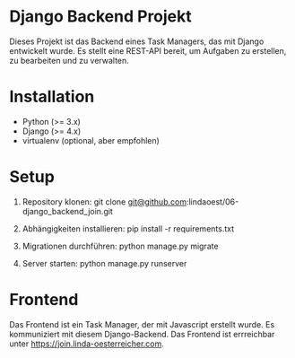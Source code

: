 # Django Backend Projekt

Dieses Projekt ist das Backend eines Task Managers, das mit Django entwickelt wurde. Es stellt eine REST-API bereit, um Aufgaben zu erstellen, zu bearbeiten und zu verwalten.

# Installation
- Python (>= 3.x)
- Django (>= 4.x)
- virtualenv (optional, aber empfohlen)

# Setup
1. Repository klonen:
   git clone git@github.com:lindaoest/06-django_backend_join.git
   
2. Abhängigkeiten installieren:
   pip install -r requirements.txt
   
3. Migrationen durchführen:
   python manage.py migrate

4. Server starten:
   python manage.py runserver

# Frontend
Das Frontend ist ein Task Manager, der mit Javascript erstellt wurde. Es kommuniziert mit diesem Django-Backend. Das Frontend ist errreichbar unter https://join.linda-oesterreicher.com.

